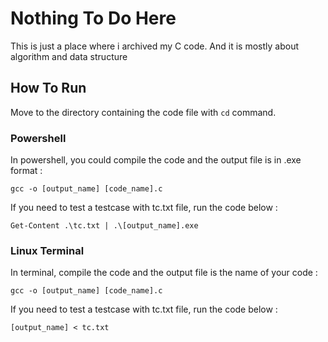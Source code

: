 # Nothing To Do Here

This is just a place where i archived my C code. And it is mostly about algorithm and data structure

## How To Run

Move to the directory containing the code file with `cd` command.

### Powershell

In powershell, you could compile the code and the output file is in .exe format :

```
gcc -o [output_name] [code_name].c
```

If you need to test a testcase with tc.txt file, run the code below :

```
Get-Content .\tc.txt | .\[output_name].exe
```

### Linux Terminal

In terminal, compile the code and the output file is the name of your code :

```
gcc -o [output_name] [code_name].c
```

If you need to test a testcase with tc.txt file, run the code below :

```
[output_name] < tc.txt
```
